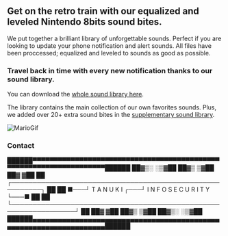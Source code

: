 ##  Get on the retro train with our equalized and leveled Nintendo 8bits sound bites. 

We put together a brilliant library of unforgettable sounds.
Perfect if you are looking to update your phone notification and alert sounds. 
All files have been proccessed; equalized and leveled to sounds as good as possible.

### Travel back in time with every new notification thanks to our sound library.

You can download the [whole sound library here](https://github.com/arahkun/sound_library-nintendo_8bits-super_mario-notifications_and_alerts/archive/master.zip).

The library contains the main collection of our own favorites sounds. 
Plus, we added over 20+ extra sound bites in the [supplementary sound library](https://github.com/arahkun/sound_library-nintendo_8bits-super_mario-notifications_and_alerts/tree/master/supplementary_sound_library).

![MarioGif](http://i.imgur.com/jbGucoM.gif)


### Contact


██████▀▀▀▀▀▀▀▀▀▀▀▀▀▀▀▀▀▀▀▀▀▀▀▀▀▀▀▀▀▀▀▀▀▀▀▀▀▀▀▀▀▀▀▀▀▀▀▀▀▀▀▀▀▀▀▀▀▀▀▀▀▀▀▀▀▀▀██████
██▓▒░                                                                     ░▒▓██
██▓▒                                                                       ▒▓██
██▓                                                                         ▓██
██        ┌─────────────────────────────────────────────────────────┐        ██
██    ■───┘          T A N U K I  ┌───┘  I N F O S E C U R I T Y    └───■    ██
██    └─────────────────────────────────────────────────────────────────┘    ██
██▓                                                                         ▓██
██▓▒                                                                       ▒▓██
██▓▒░                                                                     ░▒▓██
██████▄▄▄▄▄▄▄▄▄▄▄▄▄▄▄▄▄▄▄▄▄▄▄▄▄▄▄▄▄▄▄▄▄▄▄▄▄▄▄▄▄▄▄▄▄▄▄▄▄▄▄▄▄▄▄▄▄▄▄▄▄▄▄▄▄▄▄██████
